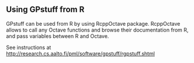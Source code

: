 Using GPstuff from R
--------------------

GPstuff can be used from R by using RcppOctave package. RcppOctave
allows to call any Octave functions and browse their documentation
from R, and pass variables between R and Octave.

See instructions at
<http://research.cs.aalto.fi/pml/software/gpstuff/rgpstuff.shtml>
